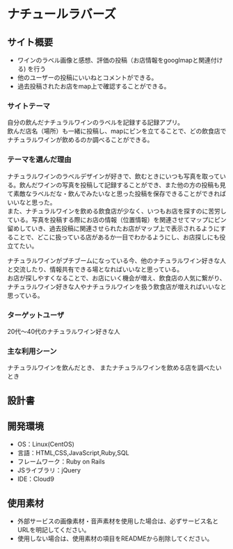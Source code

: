 # ナチュールラバーズ

## サイト概要
- ワインのラベル画像と感想、評価の投稿（お店情報をgooglmapと関連付ける)  を行う
- 他のユーザーの投稿にいいねとコメントができる。
- 過去投稿されたお店をmap上で確認することができる。

### サイトテーマ
自分の飲んだナチュラルワインのラベルを記録する記録アプリ。  
飲んだ店名（場所）も一緒に投稿し、mapにピンを立てることで、どの飲食店でナチュラルワインが飲めるのか調べることができる。

### テーマを選んだ理由
ナチュラルワインのラベルデザインが好きで、飲むときにいつも写真を取っている。飲んだワインの写真を投稿して記録することができ、また他の方の投稿も見て素敵なラベルだな・飲んでみたいなと思った投稿を保存できることができればいいなと思った。  
また、ナチュラルワインを飲める飲食店が少なく、いつもお店を探すのに苦労している。写真を投稿する際にお店の情報（位置情報）を関連させてマップにピン留めしていき、過去投稿に関連させられたお店がマップ上で表示されるようにすることで、どこに扱っている店があるか一目でわかるようにし、お店探しにも役立てたい。

ナチュラルワインがプチブームになっている今、他のナチュラルワイン好きな人と交流したり、情報共有できる場となればいいなと思っている。  
お店が探しやすくなることで、お店にいく機会が増え、飲食店の人気に繋がり、ナチュラルワイン好きな人やナチュラルワインを扱う飲食店が増えればいいなと思っている。

### ターゲットユーザ
20代〜40代のナチュラルワイン好きな人

### 主な利用シーン
ナチュラルワインを飲んだとき、
またナチュラルワインを飲める店を調べたいとき

## 設計書

## 開発環境
- OS：Linux(CentOS)
- 言語：HTML,CSS,JavaScript,Ruby,SQL
- フレームワーク：Ruby on Rails
- JSライブラリ：jQuery
- IDE：Cloud9

## 使用素材
- 外部サービスの画像素材・音声素材を使用した場合は、必ずサービス名とURLを明記してください。
- 使用しない場合は、使用素材の項目をREADMEから削除してください。